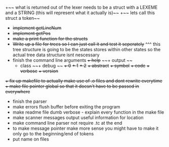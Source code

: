+~~ what is returned out of the lexer needs to be a struct with a LEXEME and a STRING (this will represent what it actually is)~~
+~~ lets call this struct a token~~
+ ~~implement getLineNum~~
+ ~~implement getPos~~
+ ~~make a print function for the structs~~
+ ~~Write up a file for trees so I can just call it and test it seperately~~
^^^ this tree structure is going to be the states stores within other states so the actual tree data structure isnt nescessary 
+ finish the command line arguments 
    ~~+ help~~
    ~~+ output ~~
    + class
    ~~+ debug ~~
        ~~+ 0~~
        ~~+ 1~~
        ~~+ 2~~
    ~~+ abstract~~ 
    ~~+ symbol~~
    ~~+ code~~
    ~~+ verbose~~
    ~~+ version~~ 

~~+ fix up makefile to actually make use of .o files and dont rewrite everytime~~
~~+ make file pointer global so that it doesn't have to be passed in everywhere~~
+ finish the parser 
+ make errors flush buffer before exiting the program
+ make readme file dumb verbose - explain every function in the make file 
+ make scanner messages output useful information for location
+ make command line parser not require .tc at the end 
+ to make message pointer make more sense you might have to make it only go to the beginning/end of tokens 
+ put name on files

